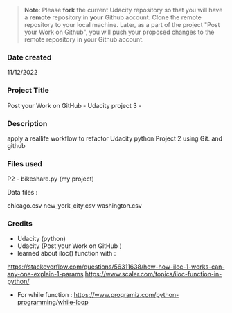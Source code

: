 >**Note**: Please **fork** the current Udacity repository so that you will have a **remote** repository in **your** Github account. Clone the remote repository to your local machine. Later, as a part of the project "Post your Work on Github", you will push your proposed changes to the remote repository in your Github account.

### Date created
11/12/2022 

### Project Title
Post your Work on GitHub  - Udacity project 3 - 

### Description
apply a reallife workflow to refactor Udacity python Project 2 using Git. and github 

### Files used
 P2 - bikeshare.py (my project)

Data files : 

chicago.csv
new_york_city.csv
washington.csv

### Credits
- Udacity (python)
- Udacity (Post your Work on GitHub )
- learned about iloc() function with : 

 https://stackoverflow.com/questions/56311638/how-how-iloc-1-works-can-any-one-explain-1-params 
 https://www.scaler.com/topics/iloc-function-in-python/


- For while function : https://www.programiz.com/python-programming/while-loop





